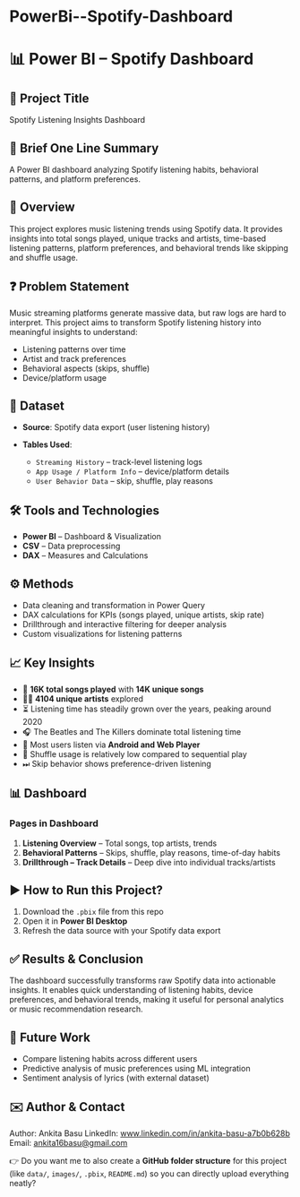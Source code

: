 # PowerBi--Spotify-Dashboard

# 📊 Power BI – Spotify Dashboard

## 📌 Project Title

Spotify Listening Insights Dashboard

## 📝 Brief One Line Summary

A Power BI dashboard analyzing Spotify listening habits, behavioral patterns, and platform preferences.

## 🔎 Overview

This project explores music listening trends using Spotify data.
It provides insights into total songs played, unique tracks and artists, time-based listening patterns, platform preferences, and behavioral trends like skipping and shuffle usage.

## ❓ Problem Statement

Music streaming platforms generate massive data, but raw logs are hard to interpret.
This project aims to transform Spotify listening history into meaningful insights to understand:

* Listening patterns over time
* Artist and track preferences
* Behavioral aspects (skips, shuffle)
* Device/platform usage

## 📂 Dataset

* **Source**: Spotify data export (user listening history)
* **Tables Used**:

  * `Streaming History` – track-level listening logs
  * `App Usage / Platform Info` – device/platform details
  * `User Behavior Data` – skip, shuffle, play reasons

## 🛠 Tools and Technologies

* **Power BI** – Dashboard & Visualization
* **CSV** – Data preprocessing
* **DAX** – Measures and Calculations

## ⚙️ Methods

* Data cleaning and transformation in Power Query
* DAX calculations for KPIs (songs played, unique artists, skip rate)
* Drillthrough and interactive filtering for deeper analysis
* Custom visualizations for listening patterns

## 📈 Key Insights

* 🎵 **16K total songs played** with **14K unique songs**
* 👩‍🎤 **4104 unique artists** explored
* ⏳ Listening time has steadily grown over the years, peaking around 2020
* 🎧 The Beatles and The Killers dominate total listening time
* 📱 Most users listen via **Android and Web Player**
* 🔀 Shuffle usage is relatively low compared to sequential play
* ⏭ Skip behavior shows preference-driven listening

## 📊 Dashboard 

### Pages in Dashboard

1. **Listening Overview** – Total songs, top artists, trends
2. **Behavioral Patterns** – Skips, shuffle, play reasons, time-of-day habits
3. **Drillthrough – Track Details** – Deep dive into individual tracks/artists

## ▶️ How to Run this Project?

1. Download the `.pbix` file from this repo
2. Open it in **Power BI Desktop**
3. Refresh the data source with your Spotify data export

## ✅ Results & Conclusion

The dashboard successfully transforms raw Spotify data into actionable insights.
It enables quick understanding of listening habits, device preferences, and behavioral trends, making it useful for personal analytics or music recommendation research.

## 🚀 Future Work

* Compare listening habits across different users
* Predictive analysis of music preferences using ML integration
* Sentiment analysis of lyrics (with external dataset)
  
## ✉️ Author & Contact

Author: Ankita Basu
LinkedIn: www.linkedin.com/in/ankita-basu-a7b0b628b
Email: ankita16basu@gmail.com



👉 Do you want me to also create a **GitHub folder structure** for this project (like `data/`, `images/`, `.pbix`, `README.md`) so you can directly upload everything neatly?
